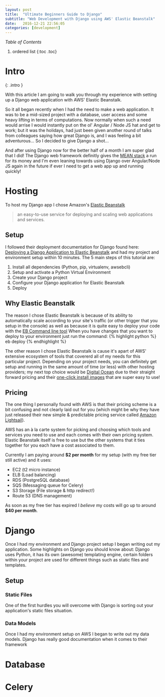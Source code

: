 ```yaml
---
layout: post
title:  "Ultimate Beginners Guide to Django"
subtitle: "Web Development with Django using AWS' Elastic Beanstalk"
date:   2016-12-21 22:56:05
categories: [development]
---
```

*Table of Contents*
1. ordered list
{:toc .toc}


# Intro
{: .intro }

With this article I am going to walk you through my experience with setting up a Django web application with AWS' Elastic Beanstalk.

So it all began recently when I had the need to make a web application. It was to be a mid-sized project with a database, user access and some 
heavy lifting in terms of computations. Now normally when such a need would arrise I would instantly put on the ol' Angular / Node JS hat and get
to work; but it was the holidays, had just been given another round of talks from colleagues saying how great Django is, and I was feeling a bit adventurous... So I decided to give Django a shot... 

And after using Django now for the better half of a month I am super glad that I did! The Django web framework definitly gives the [MEAN stack](http://mean.io) a run for its money and I'm even leaning towards using Django over Angular/Node JS again in the future if ever I need to get a web app up and running quickly!


# Hosting

To host my Django app I chose Amazon's [Elastic Beanstalk](https://aws.amazon.com/elasticbeanstalk/) 
>an easy-to-use service for deploying and scaling web applications and services.

## Setup
I followed their deployment documentation for Django found here: [Deploying a Django Application to Elastic Beanstalk](http://docs.aws.amazon.com/elasticbeanstalk/latest/dg/create-deploy-python-django.html) and had my project and environment setup within 10 minutes. The 5 main steps of this tutorial are:

1. Install all dependencies (Python, pip, virtualenv, awsebcli)
2. Setup and activate a Python Virtual Environment
3. Create your Django project
4. Configure your Django application for Elastic Beanstalk
5. Deploy

## Why Elastic Beanstalk
The reason I chose Elastic Beanstalk is because of its ability to automatically scale according to your site's traffic (or other trigger that you setup in the console) as well as because it is quite easy to deploy your code with the [EB Command line tool](http://docs.aws.amazon.com/elasticbeanstalk/latest/dg/eb-cli3.html) When you have changes that you want to deploy to your environment just run the command:
{% highlight python %}
eb deploy
{% endhighlight %}

The other reason I chose Elastic Beanstalk is cause it's apart of AWS' extensive ecosystem of tools that covererd all of my needs for this particular project. Depending on your project needs, you can definitely get setup and running in the same amount of time (or less) with other hosting providers; my next top choice would be [Digital Ocean](https://www.digitalocean.com) due to their straight forward pricing and their [one-click install images](https://www.digitalocean.com/community/tutorials/how-to-use-the-django-one-click-install-image) that are super easy to use!

## Pricing 

The one thing I personally found with AWS is that their pricing scheme is a bit confusing and not clearly laid out for you (which might be why they have just released their new simple & predictable pricing service called [Amazon Lightsail](https://amazonlightsail.com)). 

AWS has an à la carte system for picking and choosing which tools and services you need to use and each comes with their own pricing system. Elastic Beanstalk itself is free to use but the other systems that it ties together for you each have a cost associated to them.

Currently I am paying around **$2 per month** for my setup (with my free tier still active) and it uses:

- EC2 (t2 micro instance)
- ELB (Load balancing)
- RDS (PostgreSQL database)
- SQS (Messaging queue for Celery) 
- S3 Storage (File storage & http redirect!)
- Route 53 (DNS management)

As soon as my free tier has expired I *believe* my costs will go up to around **$40 per month**.

# Django

Once I had my environment and Django project setup I began writing out my application. Some highlights on Django you should know about: Django uses Python, it has its own (awesome) templating engine, certain folders within your project are used for different things such as static files and templates.

## Setup

### Static Files

One of the first hurdles you will overcome with Django is sorting out your application's static files situation. 


### Data Models

Once I had my environment setup on AWS I began to write out my data models. Django has really good documentation when it comes to their framework 


# Database

# Celery